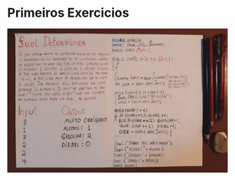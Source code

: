 # Primeiros Exercicios 
![](https://raw.githubusercontent.com/GuilhermyFranca/Handcode-Style/master/URE001.jpg)
